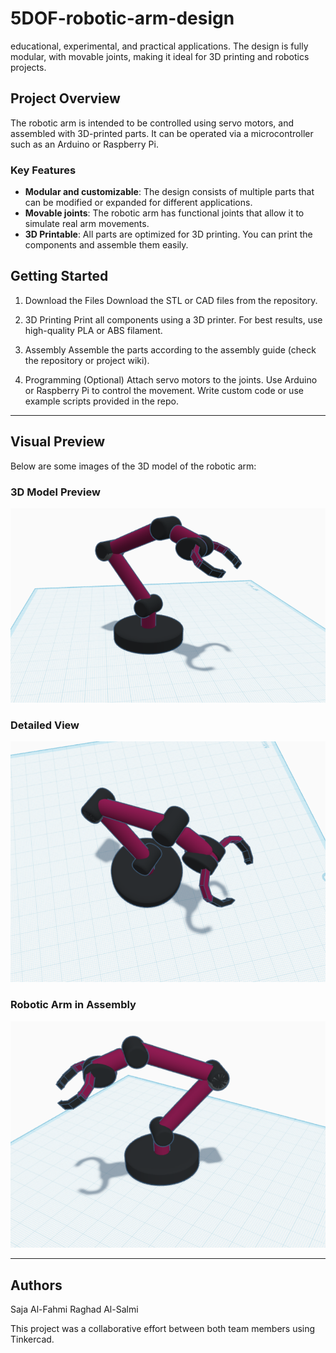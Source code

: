 # 5DOF-robotic-arm-design

educational, experimental, and practical applications. The design is fully modular, with movable joints, making it ideal for 3D printing and robotics projects.

## Project Overview

The robotic arm is intended to be controlled using servo motors, and assembled with 3D-printed parts. It can be operated via a microcontroller such as an Arduino or Raspberry Pi.

### Key Features
- **Modular and customizable**: The design consists of multiple parts that can be modified or expanded for different applications.
- **Movable joints**: The robotic arm has functional joints that allow it to simulate real arm movements.
- **3D Printable**: All parts are optimized for 3D printing. You can print the components and assemble them easily.

## Getting Started

1. Download the Files
Download the STL or CAD files from the repository.

2. 3D Printing
Print all components using a 3D printer. For best results, use high-quality PLA or ABS filament.

3. Assembly
Assemble the parts according to the assembly guide (check the repository or project wiki).

4. Programming (Optional)
Attach servo motors to the joints.
Use Arduino or Raspberry Pi to control the movement.
Write custom code or use example scripts provided in the repo.

---

## Visual Preview

Below are some images of the 3D model of the robotic arm:

### 3D Model Preview
![Robot Arm Preview](https://raw.githubusercontent.com/SajaALfahmi/5DOF-robotic-arm-design/main/3D-Model-Preview.png)

### Detailed View
![Robot Arm Side View](https://raw.githubusercontent.com/SajaALfahmi/5DOF-robotic-arm-design/main/Detailed-View.png)

### Robotic Arm in Assembly
![Robotic Arm Assembly](https://raw.githubusercontent.com/SajaALfahmi/5DOF-robotic-arm-design/main/Robotic-Arm-in-Assembly.png)

---

## Authors

Saja Al-Fahmi 
Raghad Al-Salmi 

This project was a collaborative effort between both team members using Tinkercad.
